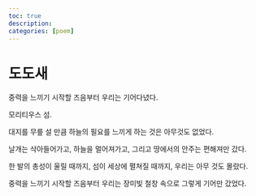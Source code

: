 ```yaml
---
toc: true
description:
categories: [poem]
---
```

# 도도새

중력을 느끼기 시작할 즈음부터
우리는
기어다녔다.

모리티우스 섬.

대지를 무릎 설 만큼
하늘의 필요를 느끼게 하는 것은
아무것도 없었다.

날개는 삭아들어가고,
하늘을 멀어져가고,
그리고
땅에서의 안주는 편해져만 갔다.

한 발의 총성이 울릴 때까지,
섬이 세상에 펼쳐질 때까지,
우리는
아무 것도 몰랐다.

중력을 느끼기 시작할 즈음부터
우리는
장미빛 철창 속으로
그렇게
기어만 갔었다.
